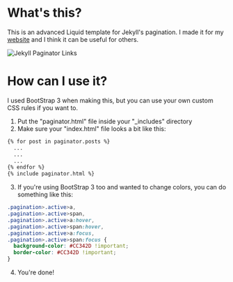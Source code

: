 What's this?
============

This is an advanced Liquid template for Jekyll's pagination. I made it for my [website](http://moroccanrubyist.com/)
and I think it can be useful for others.

![Jekyll Paginator Links](http://i.imgur.com/u9hec6c.png)

How can I use it?
=================

I used BootStrap 3 when making this, but you can use your own custom CSS rules if you want to. 

1. Put the "paginator.html" file inside your "_includes" directory
2. Make sure your "index.html" file looks a bit like this:

  ```html
  {% for post in paginator.posts %}
    ...
    ...
    ...
  {% endfor %}
  {% include paginator.html %}
  ```

3. If you're using BootStrap 3 too and wanted to change colors, you can do something like this:

  ```css
  .pagination>.active>a,
  .pagination>.active>span,
  .pagination>.active>a:hover,
  .pagination>.active>span:hover,
  .pagination>.active>a:focus,
  .pagination>.active>span:focus {
    background-color: #CC342D !important;
    border-color: #CC342D !important;
  }
  ```

4. You're done!
